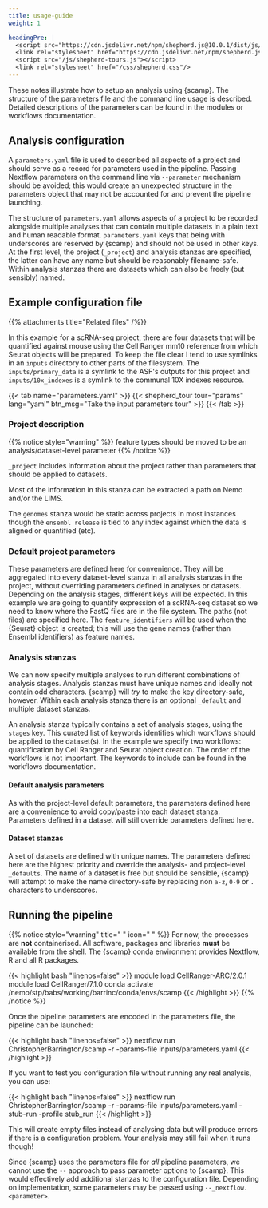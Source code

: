 ```yaml
---
title: usage-guide
weight: 1

headingPre: |
  <script src="https://cdn.jsdelivr.net/npm/shepherd.js@10.0.1/dist/js/shepherd.min.js"></script>
  <link rel="stylesheet" href="https://cdn.jsdelivr.net/npm/shepherd.js@10.0.1/dist/css/shepherd.css"/>
  <script src="/js/shepherd-tours.js"></script>
  <link rel="stylesheet" href="/css/shepherd.css"/>
---
```


These notes illustrate how to setup an analysis using {scamp}. The structure of the parameters file and the command line usage is described. Detailed descriptions of the parameters can be found in the modules or workflows documentation.

<!--more-->

## Analysis configuration

A `parameters.yaml` file is used to described all aspects of a project and should serve as a record for parameters used in the pipeline. Passing Nextflow parameters on the command line via `--parameter` mechanism should be avoided; this would create an unexpected structure in the parameters object that may not be accounted for and prevent the pipeline launching.

The structure of `parameters.yaml` allows aspects of a project to be recorded alongside multiple analyses that can contain multiple datasets in a plain text and human readable format. `parameters.yaml` keys that being with underscores are reserved by {scamp} and should not be used in other keys. At the first level, the project (`_project`) and analysis stanzas are specified, the latter can have any name but should be reasonably filename-safe. Within analysis stanzas there are datasets which can also be freely (but sensibly) named.

## Example configuration file

{{% attachments title="Related files" /%}}

In this example for a scRNA-seq project, there are four datasets that will be quantified against mouse using the Cell Ranger mm10 reference from which Seurat objects will be prepared. To keep the file clear I tend to use symlinks in an `inputs` directory to other parts of the filesystem. The `inputs/primary_data` is a symlink to the ASF's outputs for this project and `inputs/10x_indexes` is a symlink to the communal 10X indexes resource.

{{< tab name="parameters.yaml" >}}
{{< shepherd_tour tour="params" lang="yaml" btn_msg="Take the input parameters tour" >}}
{{< /tab >}}

### Project description

{{% notice style="warning" %}}
feature types should be moved to be an analysis/dataset-level parameter
{{% /notice %}}

`_project` includes information about the project rather than parameters that should be applied to datasets.

Most of the information in this stanza can be extracted a path on Nemo and/or the LIMS.

The `genomes` stanza would be static across projects in most instances though the `ensembl release` is tied to any index against which the data is aligned or quantified (etc).

### Default project parameters

These parameters are defined here for convenience. They will be aggregated into every dataset-level stanza in all analysis stanzas in the project, without overriding parameters defined in analyses or datasets. Depending on the analysis stages, different keys will be expected. In this example we are going to quantify expression of a scRNA-seq dataset so we need to know where the FastQ files are in the file system. The paths (not files) are specified here. The `feature_identifiers` will be used when the {Seurat} object is created; this will use the gene names (rather than Ensembl identifiers) as feature names.

### Analysis stanzas

We can now specify multiple analyses to run different combinations of analysis stages. Analysis stanzas must have unique names and ideally not contain odd characters. {scamp} will _try_ to make the key directory-safe, however. Within each analysis stanza there is an optional `_default` and multiple dataset stanzas.

An analysis stanza typically contains a set of analysis stages, using the `stages` key. This curated list of keywords identifies which workflows should be applied to the dataset(s). In the example we specify two workflows: quantification by Cell Ranger and Seurat object creation. The order of the workflows is not important. The keywords to include can be found in the workflows documentation.

#### Default analysis parameters

As with the project-level default parameters, the parameters defined here are a convenience to avoid copy/paste into each dataset stanza. Parameters defined in a dataset will still override parameters defined here.

#### Dataset stanzas

A set of datasets are defined with unique names. The parameters defined here are the highest priority and override the analysis- and project-level `_defaults`. The name of a dataset is free but should be sensible, {scamp} will attempt to make the name directory-safe by replacing non `a-z`, `0-9` or `.` characters to underscores.

## Running the pipeline

{{% notice style="warning" title=" " icon=" " %}}
For now, the processes are __not__ containerised. All software, packages and libraries __must__ be available from the shell. The {scamp} conda environment provides Nextflow, R and all R packages.

{{< highlight bash "linenos=false" >}}
module load CellRanger-ARC/2.0.1
module load CellRanger/7.1.0
conda activate /nemo/stp/babs/working/barrinc/conda/envs/scamp
{{< /highlight >}}
{{% /notice %}}

Once the pipeline parameters are encoded in the parameters file, the pipeline can be launched:

{{< highlight bash "linenos=false" >}}
nextflow run ChristopherBarrington/scamp -r <release> -params-file inputs/parameters.yaml
{{< /highlight >}}

If you want to test you configuration file without running any real analysis, you can use:

{{< highlight bash "linenos=false" >}}
nextflow run ChristopherBarrington/scamp -r <release> -params-file inputs/parameters.yaml -stub-run -profile stub_run
{{< /highlight >}}

This will create empty files instead of analysing data but will produce errors if there is a configuration problem. Your analysis may still fail when it runs though!

Since {scamp} uses the parameters file for _all_ pipeline parameters, we cannot use the `--` approach to pass parameter options to {scamp}. This would effectively add additional stanzas to the configuration file. Depending on implementation, some parameters may be passed using `--_nextflow.<parameter>`.
